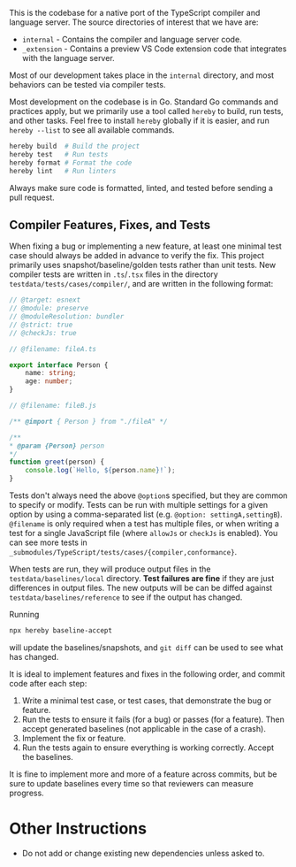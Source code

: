 This is the codebase for a native port of the TypeScript compiler and language server.
The source directories of interest that we have are:

- `internal` - Contains the compiler and language server code.
- `_extension` - Contains a preview VS Code extension code that integrates with the language server.

Most of our development takes place in the `internal` directory, and most behaviors can be tested via compiler tests.

Most development on the codebase is in Go.
Standard Go commands and practices apply, but we primarily use a tool called `hereby` to build, run tests, and other tasks.
Feel free to install `hereby` globally if it is easier, and run `hereby --list` to see all available commands.

```sh
hereby build  # Build the project
hereby test   # Run tests
hereby format # Format the code
hereby lint   # Run linters
```

Always make sure code is formatted, linted, and tested before sending a pull request.

## Compiler Features, Fixes, and Tests


When fixing a bug or implementing a new feature, at least one minimal test case should always be added in advance to verify the fix.
This project primarily uses snapshot/baseline/golden tests rather than unit tests.
New compiler tests are written in `.ts`/`.tsx` files in the directory `testdata/tests/cases/compiler/`, and are written in the following format:

```ts
// @target: esnext
// @module: preserve
// @moduleResolution: bundler
// @strict: true
// @checkJs: true

// @filename: fileA.ts

export interface Person {
    name: string;
    age: number;
}

// @filename: fileB.js

/** @import { Person } from "./fileA" */

/**
* @param {Person} person
*/
function greet(person) {
    console.log(`Hello, ${person.name}!`);
}
```

Tests don't always need the above `@option`s specified, but they are common to specify or modify.
Tests can be run with multiple settings for a given option by using a comma-separated list (e.g. `@option: settingA,settingB`).
`@filename` is only required when a test has multiple files, or when writing a test for a single JavaScript file (where `allowJs` or `checkJs` is enabled).
You can see more tests in `_submodules/TypeScript/tests/cases/{compiler,conformance}`.

When tests are run, they will produce output files in the `testdata/baselines/local` directory.
**Test failures are fine** if they are just differences in output files.
The new outputs will be can be diffed against `testdata/baselines/reference` to see if the output has changed.

Running

```sh
npx hereby baseline-accept
```

will update the baselines/snapshots, and `git diff` can be used to see what has changed.

It is ideal to implement features and fixes in the following order, and commit code after each step:

1. Write a minimal test case, or test cases, that demonstrate the bug or feature.   
1. Run the tests to ensure it fails (for a bug) or passes (for a feature). Then accept generated baselines (not applicable in the case of a crash).
1. Implement the fix or feature.
1. Run the tests again to ensure everything is working correctly. Accept the baselines.

It is fine to implement more and more of a feature across commits, but be sure to update baselines every time so that reviewers can measure progress.

# Other Instructions

- Do not add or change existing new dependencies unless asked to.
 